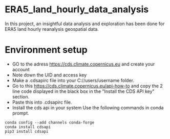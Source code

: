 # ERA5_land_hourly_data_analysis

In this project, an insightful data analysis and exploration has been done for ERA5 land hourly reanalysis geospatial data.

# Environment setup

- GO to the adress https://cds.climate.copernicus.eu and create your account  
- Note down the UID and access key  
- Make a .cdsapirc file into your C://users/username folder.  
- Go to this https://cds.climate.copernicus.eu/api-how-to and copy the 2 line code displayed in the black box in the "Install the CDS API key" section.  
- Paste this into .cdsapirc file.  
- Install the cds api in your system Use the following commands in conda prompt.  
```
conda config --add channels conda-forge   
conda install cdsapi  
pip3 install cdsapi  
```
